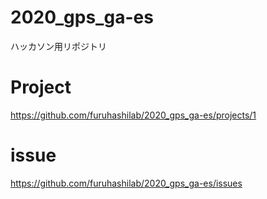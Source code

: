 # 2020_gps_ga-es
ハッカソン用リポジトリ   
# Project   
https://github.com/furuhashilab/2020_gps_ga-es/projects/1   
# issue   
https://github.com/furuhashilab/2020_gps_ga-es/issues


